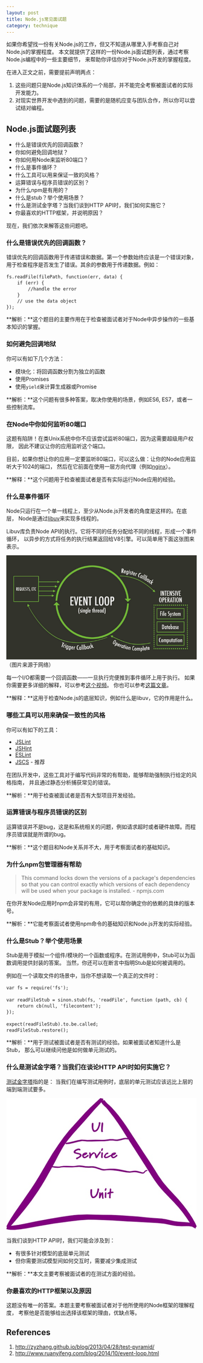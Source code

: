 ```yaml
---
layout: post
title: Node.js常见面试题
category: technique
---
```


如果你希望找一份有关Node.js的工作，但又不知道从哪里入手考察自己对Node.js的掌握程度。
本文就提供了这样的一份Node.js面试题列表，通过考察Node.js编程中的一些主要细节，
来帮助你评估你对于Node.js开发的掌握程度。

<!--more-->

在进入正文之前，需要提前声明两点：

1. 这些问题只是Node.js知识体系的一个局部，并不能完全考察被面试者的实际开发能力。
2. 对现实世界开发中遇到的问题，需要的是随机应变与团队合作，所以你可以尝试结对编程。

## Node.js面试题列表

- 什么是错误优先的回调函数？
- 你如何避免回调地狱？
- 你如何用Node来监听80端口？
- 什么是事件循环？
- 什么工具可以用来保证一致的风格？
- 运算错误与程序员错误的区别？
- 为什么npm是有用的？
- 什么是stub？举个使用场景？
- 什么是测试金字塔？当我们谈到HTTP API时，我们如何实施它？
- 你最喜欢的HTTP框架，并说明原因？

现在，我们依次来解答这些问题吧。

### 什么是错误优先的回调函数？

错误优先的回调函数用于传递错误和数据。第一个参数始终应该是一个错误对象，
用于检查程序是否发生了错误。其余的参数用于传递数据。例如：

	fs.readFile(filePath, function(err, data) {  
		if (err) {
			//handle the error
		}
		// use the data object
	});
	
**解析：**这个题目的主要作用在于检查被面试者对于Node中异步操作的一些基本知识的掌握。

### 如何避免回调地狱

你可以有如下几个方法：

- 模块化：将回调函数分割为独立的函数
- 使用Promises
- 使用`yield`来计算生成器或Promise

**解析：**这个问题有很多种答案，取决你使用的场景，例如ES6, ES7，或者一些控制流库。

### 在Node中你如何监听80端口

这题有陷阱！在类Unix系统中你不应该尝试监听80端口，因为这需要超级用户权限，
因此不建议让你的应用监听这个端口。

目前，如果你想让你的应用一定要监听80端口，可以这么做：让你的Node应用监听大于1024的端口，
然后在它前面在使用一层方向代理（例如[nginx](http://nginx.org/)）。

**解释：**这个问题用于检查被面试者是否有实际运行Node应用的经验。

### 什么是事件循环

Node只运行在一个单一线程上，至少从Node.js开发者的角度是这样的。在底层，
Node是通过[libuv](https://github.com/libuv/libuv)来实现多线程的。

Libuv库负责Node API的执行。它将不同的任务分配给不同的线程，形成一个事件循环，
以异步的方式将任务的执行结果返回给V8引擎。可以简单用下面这张图来表示。

![Event Loop](/img/posts/150928-event-loop.PNG)
（图片来源于网络）

每一个I/O都需要一个回调函数——一旦执行完便推到事件循环上用于执行。
如果你需要更多详细的解释，可以参考[这个视频](https://www.youtube.com/embed/8aGhZQkoFbQ)。
你也可以参考[这篇文章](http://www.ruanyifeng.com/blog/2014/10/event-loop.html)。

**解释：**这用于检查Node.js的底层知识，例如什么是libuv，它的作用是什么。

### 哪些工具可以用来确保一致性的风格

你可以有如下的工具：

- [JSLint](http://jslint.com/)
- [JSHint](http://jshint.com/)
- [ESLint](http://eslint.org/)
- [JSCS](http://jscs.info/) - 推荐

在团队开发中，这些工具对于编写代码非常的有帮助，能够帮助强制执行给定的风格指南，
并且通过静态分析捕获常见的错误。

**解析：**用于检查被面试者是否有大型项目开发经验。

### 运算错误与程序员错误的区别

运算错误并不是bug，这是和系统相关的问题，例如请求超时或者硬件故障。而程序员错误就是所谓的bug。

**解析：**这个题目和Node关系并不大，用于考察面试者的基础知识。

### 为什么npm包管理器有帮助

> This command locks down the versions of a package's dependencies so
that you can control exactly which versions of each dependency will
be used when your package is installed. - npmjs.com

在你开发Node应用时npm会非常的有用，它可以帮你确定你的依赖的具体的版本号。

**解析：**它能考察面试者使用npm命令的基础知识和Node.js开发的实际经验。

### 什么是Stub？举个使用场景

Stub是用于模拟一个组件/模块的一个函数或程序。在测试用例中，Stub可以为函数调用提供封装的答案。
当然，你还可以在断言中指明Stub是如何被调用的。

例如在一个读取文件的场景中，当你不想读取一个真正的文件时：

	var fs = require('fs');
	
	var readFileStub = sinon.stub(fs, 'readFile', function (path, cb) {  
		return cb(null, 'filecontent');
	});
	
	expect(readFileStub).to.be.called;  
	readFileStub.restore(); 
	
**解析：**用于测试被面试者是否有测试的经验。如果被面试者知道什么是Stub，
那么可以继续问他是如何做单元测试的。

### 什么是测试金字塔？当我们在谈论HTTP API时如何实施它？

[测试金字塔](http://zyzhang.github.io/blog/2013/04/28/test-pyramid/)指的是：
当我们在编写测试用例时，底层的单元测试应该远比上层的端到端测试要多。

![Test Pyramid](/img/posts/150928-test-pyramid.jpeg)

当我们谈到HTTP API时，我们可能会涉及到：

- 有很多针对模型的底层单元测试
- 但你需要测试模型间如何交互时，需要减少集成测试

**解析：**本文主要考察被面试者的在测试方面的经验。

### 你最喜欢的HTTP框架以及原因

这题没有唯一的答案。本题主要考察被面试者对于他所使用的Node框架的理解程度，
考察他是否能够给出选择该框架的理由，优缺点等。


## References

1. http://zyzhang.github.io/blog/2013/04/28/test-pyramid/
2. http://www.ruanyifeng.com/blog/2014/10/event-loop.html